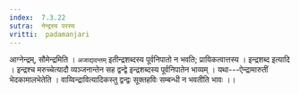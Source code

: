 ```yaml
---
index:  7.3.22
sutra:  नेन्द्रस्य परस्य
vritti:  padamanjari
---
```


आग्नेन्द्रम्, सौमेन्द्रमिति । `अजाद्यदन्तम्` इतीन्द्रशब्दस्य पूर्वनिपातो न भवति; प्रायिकत्वात्तस्य ।
इन्द्रशब्द इत्यादि । इन्द्रश्च मरुच्चेत्यादौ व्यञ्जनान्तेन सह द्वन्द्वे इन्द्रशब्दस्य पूर्वनिपातेन भाव्यम् । यथा---ऐन्द्रामारुतीं भेदकामालभेतेति । वाय्विन्द्रावित्यादिकस्तु द्वन्द्वः सूक्तहविः सम्बन्धी न भवतीति भावः ।।
